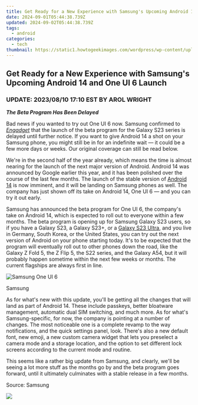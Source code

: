 ```yaml
---
title: Get Ready for a New Experience with Samsung's Upcoming Android 14 and One UI 6 Launch
date: 2024-09-01T05:44:38.739Z
updated: 2024-09-02T05:44:38.739Z
tags:
  - android
categories:
  - tech
thumbnail: https://static1.howtogeekimages.com/wordpress/wp-content/uploads/2023/07/samsung-galaxy-s23-plus-17-1.jpg
---
```


## Get Ready for a New Experience with Samsung's Upcoming Android 14 and One UI 6 Launch

###  UPDATE: 2023/08/10 17:10 EST BY AROL WRIGHT

**_The Beta Program Has Been Delayed_** 

 Bad news if you wanted to try out One UI 6 now. Samsung confirmed to [_Engadget_](https://www.engadget.com/samsung-galaxy-s23-owners-can-test-one-ui-6-features-early-090008495.html) that the launch of the beta program for the Galaxy S23 series is delayed until further notice. If you want to give Android 14 a shot on your Samsung phone, you might still be in for an indefinite wait — it could be a few more days or weeks. Our original coverage can still be read below.

 We're in the second half of the year already, which means the time is almost nearing for the launch of the next major version of Android. Android 14 was announced by Google earlier this year, and it has been polished over the course of the last few months. The launch of the stable version of [Android 14](https://mondly-stories.techidaily.com/beginners-pathway-to-russian-currency-terminology/) is now imminent, and it will be landing on Samsung phones as well. The company has just shown off its take on Android 14, One UI 6 — and you can try it out early.

 Samsung has announced the beta program for One UI 6, the company's take on Android 14, which is expected to roll out to everyone within a few months. The beta program is opening up for Samsung Galaxy S23 users, so if you have a Galaxy S23, a Galaxy S23+, or a [Galaxy S23 Ultra](https://fake-location.techidaily.com/how-to-fake-gps-on-samsung-galaxy-s23-fe-for-mobile-legends-drfone-by-drfone-virtual-android/), and you live in Germany, South Korea, or the United States, you can try out the next version of Android on your phone starting today. It's to be expected that the program will eventually roll out to other phones down the road, like the Galaxy Z Fold 5, the Z Flip 5, the S22 series, and the Galaxy A54, but it will probably happen sometime within the next few weeks or months. The current flagships are always first in line.

![Samsung One UI 6](https://static1.howtogeekimages.com/wordpress/wp-content/uploads/2023/08/samsung-one-ui-6.png) 

Samsung

 As for what's new with this update, you'll be getting all the changes that will land as part of Android 14\. These include passkeys, better bloatware management, automatic dual SIM switching, and much more. As for what's Samsung-specific, for now, the company is pointing at a number of changes. The most noticeable one is a complete revamp to the way notifications, and the quick settings panel, look. There's also a new default font, new emoji, a new custom camera widget that lets you preselect a camera mode and a storage location, and the option to set different lock screens according to the current mode and routine.

 This seems like a rather big update from Samsung, and clearly, we'll be seeing a lot more stuff as the months go by and the beta program goes forward, until it ultimately culminates with a stable release in a few months.

 Source: Samsung

<ins class="adsbygoogle"
     style="display:block"
     data-ad-format="autorelaxed"
     data-ad-client="ca-pub-7571918770474297"
     data-ad-slot="1223367746"></ins>



<ins class="adsbygoogle"
     style="display:block"
     data-ad-client="ca-pub-7571918770474297"
     data-ad-slot="8358498916"
     data-ad-format="auto"
     data-full-width-responsive="true"></ins>



<!-- affiliate ads begin -->
<a href="https://shop.systoolsgroup.com/affiliate.php?ACCOUNT=SYSTOOBY&AFFILIATE=108875&PATH=https%3A%2F%2Fwww.systoolsgroup.com%3FAFFILIATE%3D108875%26RESOURCE%3D%2BSysTools%2BOutlook%2BRecovery"><img src="https://www.systoolsgroup.com/box/outlook-recovery.png" border="0"></a>
<!-- affiliate ads end -->